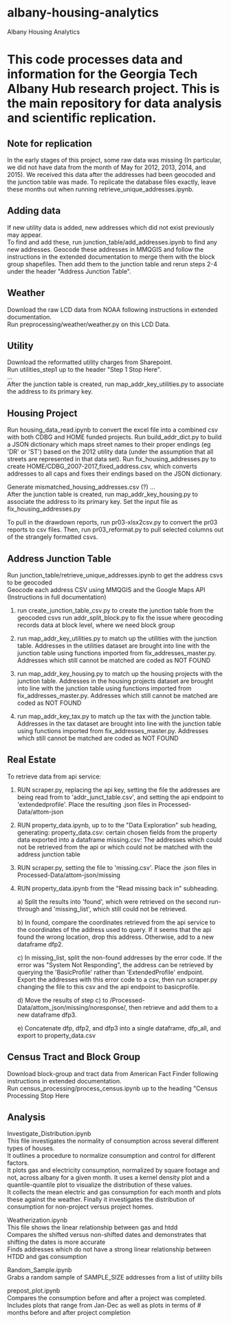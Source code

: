 # albany-housing-analytics
Albany Housing Analytics 
# This code processes data and information for the Georgia Tech Albany Hub research project. This is the main repository for data analysis and scientific replication. 


## Note for replication
In the early stages of this project, some raw data was missing (In particular, we did not have data from the month of May for 2012, 2013, 2014, and 2015). We received this data after the addresses had been geocoded and the junction table was made. To replicate the database files exactly, leave these months out when running retrieve_unique_addresses.ipynb. 
## Adding data
If new utility data is added, new addresses which did not exist previously may appear. <br>
To find and add these, run junction_table/add_addresses.ipynb to find any new addresses. Geocode these addresses in MMQGIS and follow the instructions in the extended documentation to merge them with the block group shapefiles. Then add them to the junction table and rerun steps 2-4 under the header "Address Junction Table". <br>

## Weather
Download the raw LCD data from NOAA following instructions in extended documentation. <br>
Run preprocessing/weather/weather.py on this LCD Data.

## Utility
Download the reformatted utility charges from Sharepoint.<br>
Run utilities_step1 up to the header "Step 1 Stop Here".<br>
...<br>
After the junction table is created, run map_addr_key_utilities.py to associate the address to its primary key.<br>

## Housing Project
Run housing_data_read.ipynb to convert the excel file into a combined csv with both CDBG and HOME funded projects.
Run build_addr_dict.py to build a JSON dictionary which maps street names to their proper endings (eg 'DR' or 'ST') based on the 2012 utility data (under the assumption that all streets are represented in that data set).
Run fix_housing_addresses.py to create HOME/CDBG_2007-2017_fixed_address.csv, which converts addresses to all caps and fixes their endings based on the JSON dictionary.

Generate mismatched_housing_addresses.csv (?)
...<br>
After the junction table is created, run map_addr_key_housing.py to associate the address to its primary key. Set the input file as fix_housing_addresses.py<br>

To pull in the drawdown reports, run pr03-xlsx2csv.py to convert the pr03 reports to csv files. Then, run pr03_reformat.py to pull selected columns out of the strangely formatted csvs. 
## Address Junction Table
Run junction_table/retrieve_unique_addresses.ipynb to get the address csvs to be geocoded<br>
Geocode each address CSV using MMQGIS and the Google Maps API (Instructions in full documentation)<br>

1. run create_junction_table_csv.py to create the junction table from the geocoded csvs
   run addr_split_block.py to fix the issue where geocoding records data at block level, where we need block group

2. run map_addr_key_utilities.py to match up the utilities with the junction table. Addresses in the utilities dataset are brought into line with the junction table using functions imported from fix_addresses_master.py. Addresses which still cannot be matched are coded as NOT FOUND

3. run map_addr_key_housing.py to match up the housing projects with the junction table. Addresses in the housing projects dataset are brought into line with the junction table using functions imported from fix_addresses_master.py. Addresses which still cannot be matched are coded as NOT FOUND

4. run map_addr_key_tax.py to match up the tax with the junction table. Addresses in the tax dataset are brought into line with the junction table using functions imported from fix_addresses_master.py. Addresses which still cannot be matched are coded as NOT FOUND

## Real Estate
To retrieve data from api service:<br>
1. RUN scraper.py, replacing the api key, setting the file the addresses are being read from to 'addr_junct_table.csv', and setting the api endpoint to 'extendedprofile'. Place the resulting .json files in Processed-Data/attom-json
2. RUN property_data.ipynb, up to to the "Data Exploration" sub heading, generating:
property_data.csv: certain chosen fields from the property data exported into a dataframe
missing.csv: The addresses which could not be retrieved from the api or which could not be matched with the address junction table
3. RUN scraper.py, setting the file to 'missing.csv'. Place the .json files in Processed-Data/attom-json/missing
4. RUN property_data.ipynb from the "Read missing back in" subheading. 

	a) Split the results into 'found', which were retrieved on the second run-through and 'missing_list', which still could not be retrieved.
    
	b) In found, compare the coordinates retrieved from the api service to the coordinates of the address used to query. If it seems that the api found the wrong location, drop this address. Otherwise, add to a new dataframe dfp2.
    
	c) In missing_list, split the non-found addresses by the error code. If the error was "System Not Responding", the address can be retrieved by querying the 'BasicProfile' rather than 'ExtendedProfile' endpoint. Export the addresses with this error code to a csv, then run scraper.py changing the file to this csv and the api endpoint to basicprofile. 
    
	d) Move the results of step c) to /Processed-Data/attom_json/missing/noresponse/, then retrieve and add them to a new dataframe dfp3.
    
	e) Concatenate dfp, dfp2, and dfp3 into a single dataframe, dfp_all, and export to property_data.csv

## Census Tract and Block Group
Download block-group and tract data from American Fact Finder following instructions in extended documentation. <br>
Run census_processing/process_census.ipynb up to the heading "Census Processing Stop Here

## Analysis
Investigate_Distribution.ipynb<br>
This file investigates the normality of consumption across several different types of houses. <br>
It outlines a procedure to normalize consumption and control for different factors. <br>
It plots gas and electricity consumption, normalized by square footage and not, across albany for a given month. It uses a kernel density plot and a quantile-quantile plot to visualize the distribution of these values. <br>
It collects the mean electric and gas consumption for each month and plots these against the weather. 
Finally it investigates the distribution of consumption for non-project versus project homes.

Weatherization.ipynb<br>
This file shows the linear relationship between gas and htdd <br>
Compares the shifted versus non-shifted dates and demonstrates that shifting the dates is more accurate <br>
Finds addresses which do not have a strong linear relationship between HTDD and gas consumption

Random_Sample.ipynb<br>
Grabs a random sample of SAMPLE_SIZE addresses from a list of utility bills

prepost_plot.ipynb<br>
Compares the consumption before and after a project was completed.<br>
Includes plots that range from Jan-Dec as well as plots in terms of # months before and after project completion
